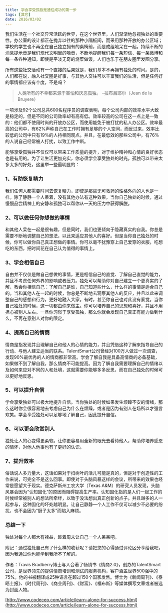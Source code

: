 ```yaml
---
title: 学会享受孤独是通往成功的第一步
tags: [其它]
date: 2016/03/02
---
```




我们生活在一个社交异常活跃的世界，在这个世界里，人们渐渐地忽视独处的重要性。办公室的设计都正在抛弃以往的那种小隔板间，而采用那种开放的办公区域；学校的学生也不再坐在自己独立拥有的桌椅前，而是成组地呆在一起。持续不断的消息提示音是我们现代文明里的噪音，不断地提醒我们每一条短信、每一条微博和每一条各种通知。即使是平淡无奇的烧菜做饭，人们也乐于在朋友圈里发图分享。

所有这些社交活动有一个直接的后果就是，我们基本不再拥有独处的时间。是的，人们都在说，融入社交圈是好事，与其他人交往可以丰富我们的生活，但是任何好的事情都应该有个度，不是吗？

> 人类所有的不幸都来源于害怕和厌恶孤独。
> –拉布吕耶尔（Jean de la Bruyere）

一项涉及92个公司总共600名程序员的调查表明，每个公司内部的效率水平大致是稳定的，但是不同的公司效率却有高有低。效率较高的公司在这一点上是一致的：他们都不使用时尚的开放办公区，而使用能免于被打扰的私人办公区。效率最高的公司中，有62%声称自己在工作时拥有足够的个人空间，而反过来，效率比较低的公司中只有19%的人持相同观点。并且，在最低效的那些公司中，有76%的人说自己经常被人打扰，以致工作中断。

能够享受孤独并不仅仅可以带来工作质量的提升，对于维护精神和心情的良好状态也是有用的。为了让生活更加充实，你必须学会享受独处的时光。孤独可以带来太多太多的好处，这里举一些最明显的：

### 1、有助恢复精力

我们任何人都需要时间去恢复精力，即使是那些无可救药的性格外向的人也是一样。除了静静一个人呆着，没有其他办法有这种效果。当你自己独处的时候，通过慢慢品尝精神上的安静和孤独可以帮你从一天的压力中获得解脱。

### 2、可以做任何你想做的事情

和其他人呆在一起是很有趣，但是同时，我们也更倾向于隐藏真实的自我。你总是需要不断地调整自己的想法，以此来适应其他人的喜好。但是当你自己独处的时候，你可以做你自己真正想做的事情。你可以毫不犹豫穿上自己爱穿的衣服，吃想吃的东西，把时间花在自己认为值得的事情上。

### 3、学会相信自己

自由并不仅仅是做自己想做的事情，更是相信自己的直觉、了解自己直觉的能力，并且不考虑任何外界的影响或者压力。独处可以帮助你对自己建立一个更真实的了解，教会你相信自己：了解自己是谁，自己知道些什么，什么样的事情是适合自己的。当和其他人在一起的时候，你总是不断地去观察其他人的反应，并且以此来调整自己的感想和行为，更好地融入大家。有时，甚至你自己也对此没有察觉。当你自己独处的时候，这一切都由你来做主。你可以培养自己的思想和喜好，并且不用担心被别人左右。一旦你习惯于享受孤独，那么你就会发现自己真正有能力做到什么，不再在意别人对你的限定。

### 4、提高自己的情商

情商是指发现并且理解自己和他人的心情的能力，并且凭借这种了解来指导自己的行动、与他人建立适当的联系。TalentSmart公司曾经对100万人做过一次调查，发现90%最优秀的人的情商都非常高。学会了解自我是具备高情商的必备基础，如果做不到了解自我，那么情商不可能提高。因为了解自我需要理解自己的情绪以及如何来应对不同的人和处境，这就需要你能够多多反思，而在自己独处的时候可以更好地反思。

### 5、可以提升自信

学会享受独处可以极大地提升自信。当你独处的时候如果发生烦躁不安的情绪，那么这时你会很容易地去考虑自己为什么在烦躁，或者是因为有别人在场所以才强言欢笑。学会享受独处可以足够地了解自己，因此提升自信。

### 6、可以更会欣赏别人

独处让人的心变得更柔软。让你更容易用全新的眼光去看待他人，帮助你培养感恩的情怀，对他人他事也有了更好的认识。

### 7、提升效率

俗话说人多力量大，这话如果对于扫树叶的活儿可能是真的，但是对于创造性的工作来说，可完全不是这么回事。即使对于头脑风暴这样的会议，所带来的效果也经常是愿望大于现实。德克萨斯州工农大学（Texas A&M）的研究人员发现，头脑风暴会因为“认知固化”的原因而阻碍提高生产率。认知固化指的是人们一起工作的时候经常被别人的想法所牵绊，以致于没法想出真正创新的点子。并且越多的人一起参与，这种固化的坏处越明显。让自己静静一个人工作不仅可以减少不必要的纷扰，也不会因为“厨子太多”而陷入麻烦。

### 总结一下

独处对每个人都大有裨益，趁着周末让自己一个人呆呆吧。

附记：通过独处自己有了什么样的收获呢？请把您的心得通过评论区分享给我吧，因为我通过你也能学到我所不了解的。

作者：Travis Bradberry博士与人合著了畅销书《情商2.0》，创办的TalentSmart公司，是世界领先的提供情商培训和测试的服务机构，客户涵盖世界500强中的75%。他的书被翻译成25种语言在超过150个国家发售。博士为《新闻周刊》、《泰晤士报》、《时代周刊》、《商业周刊》、《财富》、《福布斯》等媒体撰写文章或者被选为封面人物。

[http://www.codeceo.com/article/learn-alone-for-success.html](http://www.codeceo.com/article/learn-alone-for-success.html)
